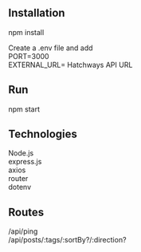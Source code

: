 ## Installation
npm install  

Create a .env file and add  
PORT=3000  
EXTERNAL_URL= Hatchways API URL  

## Run
npm start  

## Technologies
Node.js  
express.js  
axios  
router  
dotenv  

## Routes
/api/ping  
/api/posts/:tags/:sortBy?/:direction?  


